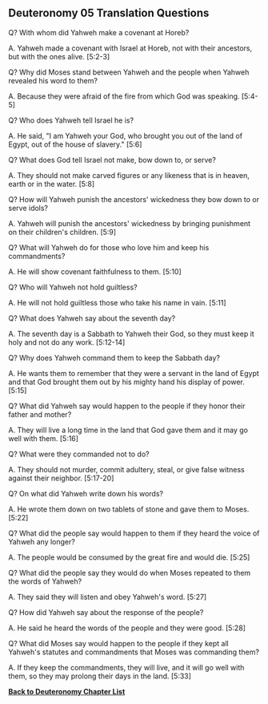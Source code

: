 ## Deuteronomy 05 Translation Questions ##

Q? With whom did Yahweh make a covenant at Horeb?

A. Yahweh made a covenant with Israel at Horeb, not with their ancestors, but with the ones alive. [5:2-3]

Q? Why did Moses stand between Yahweh and the people when Yahweh revealed his word to them?

A. Because they were afraid of the fire from which God was speaking. [5:4-5]

Q? Who does Yahweh tell Israel he is?

A. He said, "I am Yahweh your God, who brought you out of the land of Egypt, out of the house of slavery." [5:6]

Q? What does God tell Israel not make, bow down to, or serve?

A. They should not make carved figures or any likeness that is in heaven, earth or in the water. [5:8]

Q? How will Yahweh punish the ancestors' wickedness they bow down to or serve idols?

A. Yahweh will punish the ancestors' wickedness by bringing punishment on their children's children. [5:9]

Q? What will Yahweh do for those who love him and keep his commandments?

A. He will show covenant faithfulness to them. [5:10]

Q? Who will Yahweh not hold guiltless?

A. He will not hold guiltless those who take his name in vain. [5:11]

Q? What does Yahweh say about the seventh day?

A. The seventh day is a Sabbath to Yahweh their God, so they must keep it holy and not do any work. [5:12-14]

Q? Why does Yahweh command them to keep the Sabbath day?

A. He wants them to remember that they were a servant in the land of Egypt and that God brought them out by his mighty hand his display of power. [5:15]

Q? What did Yahweh say would happen to the people if they honor their father and mother?

A. They will live a long time in the land that God gave them and it may go well with them. [5:16]

Q? What were they commanded not to do?

A. They should not murder, commit adultery, steal, or give false witness against their neighbor. [5:17-20]

Q? On what did Yahweh write down his words?

A. He wrote them down on two tablets of stone and gave them to Moses. [5:22]

Q? What did the people say would happen to them if they heard the voice of Yahweh any longer?

A. The people would be consumed by the great fire and would die. [5:25]

Q? What did the people say they would do when Moses repeated to them the words of Yahweh?

A. They said they will listen and obey Yahweh's word. [5:27]

Q? How did Yahweh say about the response of the people?

A. He said he heard the words of the people and they were good. [5:28]

Q? What did Moses say would happen to the people if they kept all Yahweh's statutes and commandments that Moses was commanding them?

A. If they keep the commandments, they will live, and it will go well with them, so they may prolong their days in the land. [5:33]

__[Back to Deuteronomy Chapter List](./)__


